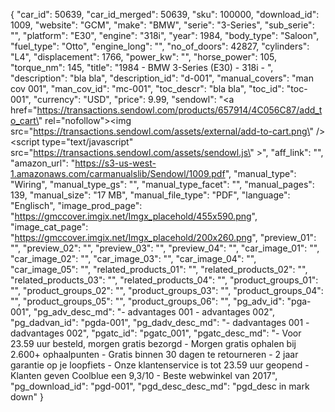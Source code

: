{
  "car_id": 50639,
  "car_id_merged": 50639,
  "sku": 100000,
  "download_id": 1009,
  "website": "GCM",
  "make": "BMW",
  "serie": "3-Series",
  "sub_serie": "",
  "platform": "E30",
  "engine": "318i",
  "year": 1984,
  "body_type": "Saloon",
  "fuel_type": "Otto",
  "engine_long": "",
  "no_of_doors": 42827,
  "cylinders": "L4",
  "displacement": 1766,
  "power_kw": "",
  "horse_power": 105,
  "torque_nm": 145,
  "title": "1984 - BMW 3-Series  (E30) - 318i - ",
  "description": "bla bla",
  "description_id": "d-001",
  "manual_covers": "man cov 001",
  "man_cov_id": "mc-001",
  "toc_descr": "bla bla",
  "toc_id": "toc-001",
  "currency": "USD",
  "price": 9.99,
  "sendowl": "<a href=\"https://transactions.sendowl.com/products/657914/4C056C87/add_to_cart\" rel=\"nofollow\"><img src=\"https://transactions.sendowl.com/assets/external/add-to-cart.png\" /></a><script type=\"text/javascript\" src=\"https://transactions.sendowl.com/assets/sendowl.js\" ></script>",
  "aff_link": "",
  "amazon_url": "https://s3-us-west-1.amazonaws.com/carmanualslib/Sendowl/1009.pdf",
  "manual_type": "Wiring",
  "manual_type_gs": "",
  "manual_type_facet": "",
  "manual_pages": 139,
  "manual_size": "17 MB",
  "manual_file_type": "PDF",
  "language": "Englisch",
  "image_prod_page": "https://gmccover.imgix.net/Imgx_placehold/455x590.png",
  "image_cat_page": "https://gmccover.imgix.net/Imgx_placehold/200x260.png",
  "preview_01": "",
  "preview_02": "",
  "preview_03": "",
  "preview_04": "",
  "car_image_01": "",
  "car_image_02": "",
  "car_image_03": "",
  "car_image_04": "",
  "car_image_05": "",
  "related_products_01": "",
  "related_products_02": "",
  "related_products_03": "",
  "related_products_04": "",
  "product_groups_01": "",
  "product_groups_02": "",
  "product_groups_03": "",
  "product_groups_04": "",
  "product_groups_05": "",
  "product_groups_06": "",
  "pg_adv_id": "pga-001",
  "pg_adv_desc_md": "- advantages 001 - advantages 002",
  "pg_dadvan_id": "pgda-001",
  "pg_dadv_desc_md": "- dadvantages 001 - dadvantages 002",
  "pgatc_id": "pgatc_001",
  "pgatc_desc_md": "-  Voor 23.59 uur besteld, morgen gratis bezorgd  -  Morgen gratis ophalen bij 2.600+ ophaalpunten  -  Gratis binnen 30 dagen te retourneren  -  2 jaar garantie op je loopfiets  -  Onze klantenservice is tot 23.59 uur geopend  -  Klanten geven Coolblue een 9,3/10   -  Beste webwinkel van 2017",
  "pg_download_id": "pgd-001",
  "pgd_desc_desc_md": "pgd_desc in mark down"
}
